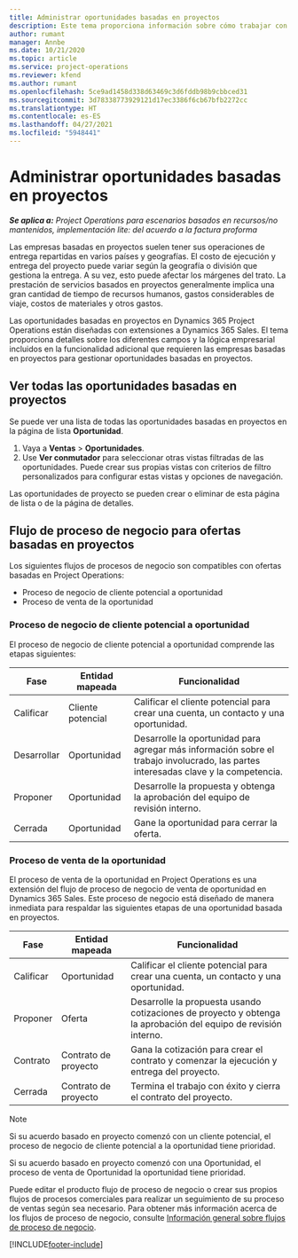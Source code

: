 ```yaml
---
title: Administrar oportunidades basadas en proyectos
description: Este tema proporciona información sobre cómo trabajar con oportunidades relacionadas con proyectos.
author: rumant
manager: Annbe
ms.date: 10/21/2020
ms.topic: article
ms.service: project-operations
ms.reviewer: kfend
ms.author: rumant
ms.openlocfilehash: 5ce9ad1458d338d63469c3d6fddb98b9cbbced31
ms.sourcegitcommit: 3d78338773929121d17ec3386f6cb67bfb2272cc
ms.translationtype: HT
ms.contentlocale: es-ES
ms.lasthandoff: 04/27/2021
ms.locfileid: "5948441"
---
```

# <a name="manage-project-based-opportunities"></a>Administrar oportunidades basadas en proyectos

_**Se aplica a:** Project Operations para escenarios basados en recursos/no mantenidos, implementación lite: del acuerdo a la factura proforma_

Las empresas basadas en proyectos suelen tener sus operaciones de entrega repartidas en varios países y geografías. El costo de ejecución y entrega del proyecto puede variar según la geografía o división que gestiona la entrega. A su vez, esto puede afectar los márgenes del trato. La prestación de servicios basados en proyectos generalmente implica una gran cantidad de tiempo de recursos humanos, gastos considerables de viaje, costos de materiales y otros gastos.

Las oportunidades basadas en proyectos en Dynamics 365 Project Operations están diseñadas con extensiones a Dynamics 365 Sales. El tema proporciona detalles sobre los diferentes campos y la lógica empresarial incluidos en la funcionalidad adicional que requieren las empresas basadas en proyectos para gestionar oportunidades basadas en proyectos.

## <a name="view-all-project-based-opportunities"></a>Ver todas las oportunidades basadas en proyectos

Se puede ver una lista de todas las oportunidades basadas en proyectos en la página de lista **Oportunidad**. 

1. Vaya a **Ventas** > **Oportunidades**.
2. Use **Ver conmutador** para seleccionar otras vistas filtradas de las oportunidades. Puede crear sus propias vistas con criterios de filtro personalizados para configurar estas vistas y opciones de navegación.

Las oportunidades de proyecto se pueden crear o eliminar de esta página de lista o de la página de detalles.

## <a name="business-process-flow-for-project-based-deals"></a>Flujo de proceso de negocio para ofertas basadas en proyectos

Los siguientes flujos de procesos de negocio son compatibles con ofertas basadas en Project Operations:

- Proceso de negocio de cliente potencial a oportunidad
- Proceso de venta de la oportunidad

### <a name="lead-to-opportunity-business-process"></a>Proceso de negocio de cliente potencial a oportunidad 
El proceso de negocio de cliente potencial a oportunidad comprende las etapas siguientes:

| Fase | Entidad mapeada | Funcionalidad |
| --- | --- | --- |
| Calificar | Cliente potencial | Calificar el cliente potencial para crear una cuenta, un contacto y una oportunidad. |
| Desarrollar | Oportunidad | Desarrolle la oportunidad para agregar más información sobre el trabajo involucrado, las partes interesadas clave y la competencia. |
| Proponer | Oportunidad | Desarrolle la propuesta y obtenga la aprobación del equipo de revisión interno. |
| Cerrada | Oportunidad | Gane la oportunidad para cerrar la oferta. |

### <a name="opportunity-sales-process"></a>Proceso de venta de la oportunidad
El proceso de venta de la oportunidad en Project Operations es una extensión del flujo de proceso de negocio de venta de oportunidad en Dynamics 365 Sales. Este proceso de negocio está diseñado de manera inmediata para respaldar las siguientes etapas de una oportunidad basada en proyectos.

| Fase | Entidad mapeada | Funcionalidad |
| --- | --- | --- |
| Calificar | Oportunidad | Calificar el cliente potencial para crear una cuenta, un contacto y una oportunidad. |
| Proponer | Oferta | Desarrolle la propuesta usando cotizaciones de proyecto y obtenga la aprobación del equipo de revisión interno. |
| Contrato | Contrato de proyecto | Gana la cotización para crear el contrato y comenzar la ejecución y entrega del proyecto. |
| Cerrada | Contrato de proyecto | Termina el trabajo con éxito y cierra el contrato del proyecto. |

> [!NOTE]
> Si su acuerdo basado en proyecto comenzó con un cliente potencial, el proceso de negocio de cliente potencial a la oportunidad tiene prioridad.
>
> Si su acuerdo basado en proyecto comenzó con una Oportunidad, el proceso de venta de Oportunidad la oportunidad tiene prioridad.

Puede editar el producto flujo de proceso de negocio o crear sus propios flujos de procesos comerciales para realizar un seguimiento de su proceso de ventas según sea necesario. Para obtener más información acerca de los flujos de proceso de negocio, consulte [Información general sobre flujos de proceso de negocio](/dynamics365/customerengagement/on-premises/customize/business-process-flows-overview).


[!INCLUDE[footer-include](../includes/footer-banner.md)]
